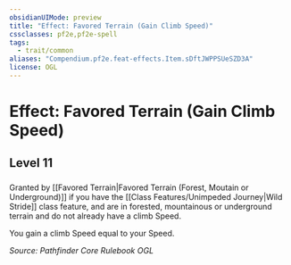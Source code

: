 ```yaml
---
obsidianUIMode: preview
title: "Effect: Favored Terrain (Gain Climb Speed)"
cssclasses: pf2e,pf2e-spell
tags:
  - trait/common
aliases: "Compendium.pf2e.feat-effects.Item.sDftJWPPSUeSZD3A"
license: OGL
---
```

# Effect: Favored Terrain (Gain Climb Speed)
## Level 11
### 






Granted by [[Favored Terrain|Favored Terrain (Forest, Moutain or Underground)]] if you have the [[Class Features/Unimpeded Journey|Wild Stride]] class feature, and are in forested, mountainous or underground terrain and do not already have a climb Speed.

You gain a climb Speed equal to your Speed.

*Source: Pathfinder Core Rulebook*
*OGL*